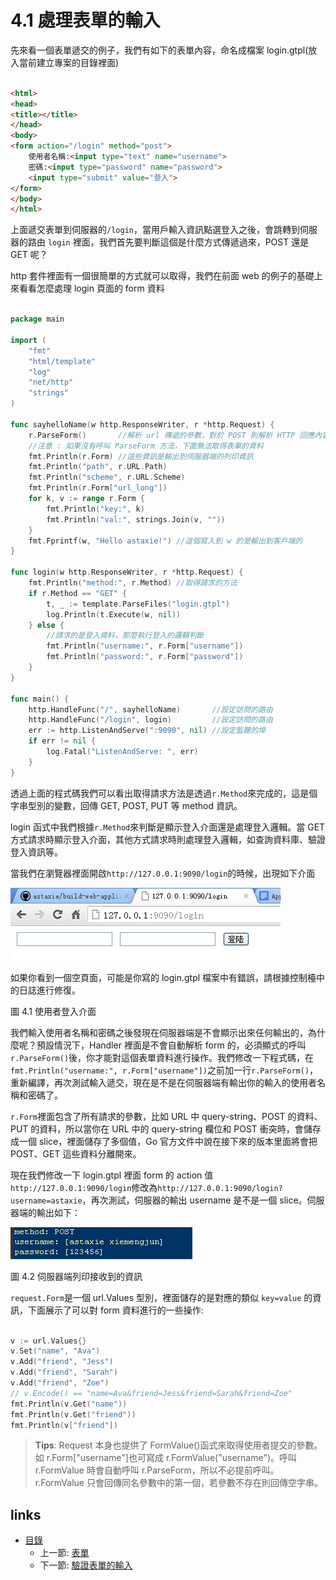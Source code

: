 # 4.1 處理表單的輸入

先來看一個表單遞交的例子，我們有如下的表單內容，命名成檔案 login.gtpl(放入當前建立專案的目錄裡面)
```html

<html>
<head>
<title></title>
</head>
<body>
<form action="/login" method="post">
	使用者名稱:<input type="text" name="username">
	密碼:<input type="password" name="password">
	<input type="submit" value="登入">
</form>
</body>
</html>
```
上面遞交表單到伺服器的`/login`，當用戶輸入資訊點選登入之後，會跳轉到伺服器的路由 `login` 裡面，我們首先要判斷這個是什麼方式傳遞過來，POST 還是 GET 呢？

http 套件裡面有一個很簡單的方式就可以取得，我們在前面 web 的例子的基礎上來看看怎麼處理 login 頁面的 form 資料
```Go

package main

import (
	"fmt"
	"html/template"
	"log"
	"net/http"
	"strings"
)

func sayhelloName(w http.ResponseWriter, r *http.Request) {
	r.ParseForm()       //解析 url 傳遞的參數，對於 POST 則解析 HTTP 回應內容的主體（request body）
	//注意 : 如果沒有呼叫 ParseForm 方法，下面無法取得表單的資料
	fmt.Println(r.Form) //這些資訊是輸出到伺服器端的列印資訊
	fmt.Println("path", r.URL.Path)
	fmt.Println("scheme", r.URL.Scheme)
	fmt.Println(r.Form["url_long"])
	for k, v := range r.Form {
		fmt.Println("key:", k)
		fmt.Println("val:", strings.Join(v, ""))
	}
	fmt.Fprintf(w, "Hello astaxie!") //這個寫入到 w 的是輸出到客戶端的
}

func login(w http.ResponseWriter, r *http.Request) {
	fmt.Println("method:", r.Method) //取得請求的方法
	if r.Method == "GET" {
		t, _ := template.ParseFiles("login.gtpl")
		log.Println(t.Execute(w, nil))
	} else {
		//請求的是登入資料，那麼執行登入的邏輯判斷
		fmt.Println("username:", r.Form["username"])
		fmt.Println("password:", r.Form["password"])
	}
}

func main() {
	http.HandleFunc("/", sayhelloName)       //設定訪問的路由
	http.HandleFunc("/login", login)         //設定訪問的路由
	err := http.ListenAndServe(":9090", nil) //設定監聽的埠
	if err != nil {
		log.Fatal("ListenAndServe: ", err)
	}
}

```
透過上面的程式碼我們可以看出取得請求方法是透過`r.Method`來完成的，這是個字串型別的變數，回傳 GET, POST, PUT 等 method 資訊。

login 函式中我們根據`r.Method`來判斷是顯示登入介面還是處理登入邏輯。當 GET 方式請求時顯示登入介面，其他方式請求時則處理登入邏輯，如查詢資料庫、驗證登入資訊等。

當我們在瀏覽器裡面開啟`http://127.0.0.1:9090/login`的時候，出現如下介面

![](images/4.1.login.png)

如果你看到一個空頁面，可能是你寫的 login.gtpl 檔案中有錯誤，請根據控制檯中的日誌進行修復。

圖 4.1 使用者登入介面

我們輸入使用者名稱和密碼之後發現在伺服器端是不會顯示出來任何輸出的，為什麼呢？預設情況下，Handler 裡面是不會自動解析 form 的，必須顯式的呼叫`r.ParseForm()`後，你才能對這個表單資料進行操作。我們修改一下程式碼，在`fmt.Println("username:", r.Form["username"])`之前加一行`r.ParseForm()`，重新編譯，再次測試輸入遞交，現在是不是在伺服器端有輸出你的輸入的使用者名稱和密碼了。

`r.Form`裡面包含了所有請求的參數，比如 URL 中 query-string、POST 的資料、PUT 的資料，所以當你在 URL 中的 query-string 欄位和 POST 衝突時，會儲存成一個 slice，裡面儲存了多個值，Go 官方文件中說在接下來的版本里面將會把 POST、GET 這些資料分離開來。

現在我們修改一下 login.gtpl 裡面 form 的 action 值`http://127.0.0.1:9090/login`修改為`http://127.0.0.1:9090/login?username=astaxie`，再次測試，伺服器的輸出 username 是不是一個 slice。伺服器端的輸出如下：

![](images/4.1.slice.png)

圖 4.2 伺服器端列印接收到的資訊

`request.Form`是一個 url.Values 型別，裡面儲存的是對應的類似 `key=value` 的資訊，下面展示了可以對 form 資料進行的一些操作:
```Go

v := url.Values{}
v.Set("name", "Ava")
v.Add("friend", "Jess")
v.Add("friend", "Sarah")
v.Add("friend", "Zoe")
// v.Encode() == "name=Ava&friend=Jess&friend=Sarah&friend=Zoe"
fmt.Println(v.Get("name"))
fmt.Println(v.Get("friend"))
fmt.Println(v["friend"])

```
>**Tips**:
>Request 本身也提供了 FormValue()函式來取得使用者提交的參數。如 r.Form["username"]也可寫成 r.FormValue("username")。呼叫 r.FormValue 時會自動呼叫 r.ParseForm，所以不必提前呼叫。r.FormValue 只會回傳同名參數中的第一個，若參數不存在則回傳空字串。

## links
* [目錄](<preface.md>)
   * 上一節: [表單](<04.0.md>)
   * 下一節: [驗證表單的輸入](<04.2.md>)

